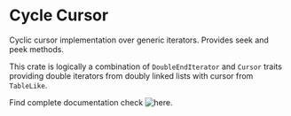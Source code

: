 # Cycle Cursor

Cyclic cursor implementation over generic iterators. Provides seek and peek methods.

This crate is logically a combination of `DoubleEndIterator` and `Cursor` traits providing double iterators from doubly linked lists with cursor from `TableLike`.

Find complete documentation check ![here](https://docs.rs/cycle_cursor/latest/cycle_cursor/).